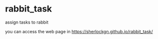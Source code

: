 # rabbit_task
assign tasks to rabbit

you can access the web page in https://sherlockgn.github.io/rabbit_task/